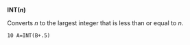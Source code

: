**INT(*n*)**

Converts *n* to the largest integer that is less than or equal to *n*.

```ecb2
10 A=INT(B+.5)
```
